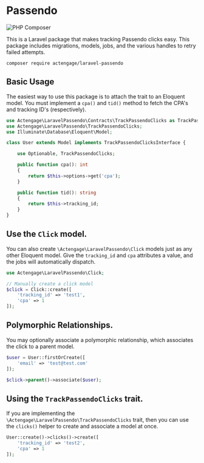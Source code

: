 # Passendo


![PHP Composer](https://github.com/actengage/laravel-message-gears/workflows/PHP%20Composer/badge.svg)

This is a Laravel package that makes tracking Passendo clicks easy. This package includes migrations, models, jobs, and the various handles to retry failed attempts.

    composer require actengage/laravel-passendo

## Basic Usage

The easiest way to use this package is to attach the trait to an Eloquent model.
You must implement a `cpa()` and `tid()` method to fetch the CPA's and tracking
ID's (respectively).

``` php
use Actengage\LaravelPassendo\Contracts\TrackPassendoClicks as TrackPassendoClicksInterface;
use Actengage\LaravelPassendo\TrackPassendoClicks;
use Illuminate\Database\Eloquent\Model;

class User extends Model implements TrackPassendoClicksInterface {

    use Optionable, TrackPassendoClicks;

    public function cpa(): int
    {
        return $this->options->get('cpa');
    }

    public function tid(): string
    {
        return $this->tracking_id;
    }
}
```

## Use the `Click` model.

You can also create `\Actengage\LaravelPassendo\Click` models just as any other
Eloquent model. Give the `tracking_id` and `cpa` attributes a value, and the 
jobs will automatically dispatch.

``` php
use Actengage\LaravelPassendo\Click;

// Manually create a click model
$click = Click::create([
    'tracking_id' => 'test1',
    'cpa' => 1
]);
```

## Polymorphic Relationships.

You may optionally associate a polymorphic relationship, which associates the
click to a parent model.

``` php
$user = User::firstOrCreate([
    'email' => 'test@test.com'
]);

$click->parent()->associate($user);
```

## Using the `TrackPassendoClicks` trait.

If you are implementing the `\Actengage\LaravelPassendo\TrackPassendoClicks`
trait, then you can use the `clicks()` helper to create and associate a model
at once.

``` php
User::create()->clicks()->create([
    'tracking_id' => 'test2',
    'cpa' => 1
]);
```